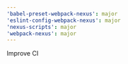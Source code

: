 ```yaml
---
'babel-preset-webpack-nexus': major
'eslint-config-webpack-nexus': major
'nexus-scripts': major
'webpack-nexus': major
---
```


Improve CI

